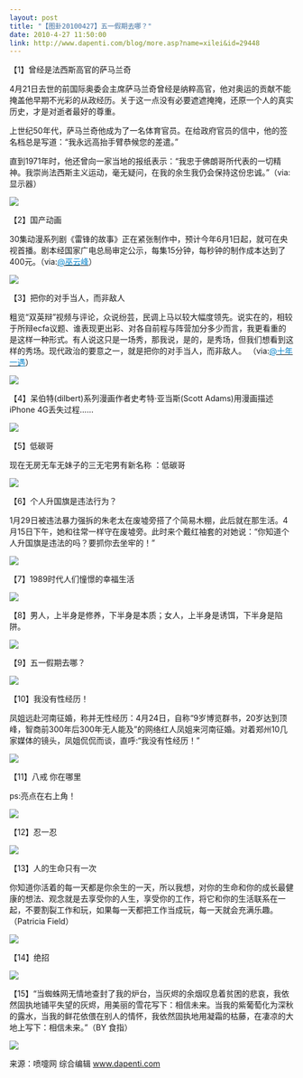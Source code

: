 ```yaml
---
layout: post
title: "【图卦20100427】五一假期去哪？"
date: 2010-4-27 11:50:00
link: http://www.dapenti.com/blog/more.asp?name=xilei&id=29448
---
```


<div class="oblog_text" align="left">
<p>【1】曾经是法西斯高官的萨马兰奇</p>
<p>4月21日去世的前国际奥委会主席萨马兰奇曾经是纳粹高官，他对奥运的贡献不能掩盖他早期不光彩的从政经历。关于这一点没有必要遮遮掩掩，还原一个人的真实历史，才是对逝者最好的尊重。</p>
<p>上世纪50年代，萨马兰奇他成为了一名体育官员。在给政府官员的信中，他的签名档总是写道：“我永远高抬手臂恭候您的差遣。”</p>
<p>直到1971年时，他还曾向一家当地的报纸表示：“我忠于佛朗哥所代表的一切精神。我崇尚法西斯主义运动，毫无疑问，在我的余生我仍会保持这份忠诚。”（via:显示器）</p>
<p><img style="BORDER-BOTTOM-COLOR: #000000; BORDER-TOP-COLOR: #000000; BORDER-RIGHT-COLOR: #000000; BORDER-LEFT-COLOR: #000000" border="0" src="http://ptimg.org:88/dapenti/46677939d748/uci3w7ig.jpg"></p>
<p>【2】国产动画</p>
<p>30集动漫系列剧《雷锋的故事》正在紧张制作中，预计今年6月1日起，就可在央视首播。剧本经国家广电总局审定公示，每集15分钟，每秒钟的制作成本达到了400元。（via:<a href="http://t.sina.com.cn/1451124877"><font color="#0082cb">@巫云峰</font></a>）</p>
<p><img style="BORDER-BOTTOM-COLOR: #000000; BORDER-TOP-COLOR: #000000; BORDER-RIGHT-COLOR: #000000; BORDER-LEFT-COLOR: #000000" border="0" src="http://ptimg.org:88/dapenti/94300939d8ef/y4webw0y.jpg"></p>
<p>【3】把你的对手当人，而非敌人</p>
<p>粗览“双英辩”视频与评论，众说纷芸，民调上马以较大幅度领先。说实在的，相较于所辩ecfa议题、谁表现更出彩、对各自前程与阵营加分多少而言，我更看重的是这样一种形式。有人说这只是一场秀，那我说，是的，是秀场，但我们想看到这样的秀场。现代政治的要意之一，就是把你的对手当人，而非敌人。 （via:<a href="http://t.sina.com.cn/1650130153"><font color="#0082cb">@十年一遇</font></a>）</p>
<p><img style="BORDER-BOTTOM-COLOR: #000000; BORDER-TOP-COLOR: #000000; BORDER-RIGHT-COLOR: #000000; BORDER-LEFT-COLOR: #000000" border="0" src="http://ptimg.org:88/dapenti/11100939d98e/maxf10ie.jpg"></p>
<p>【4】呆伯特(dilbert)系列漫画作者史考特·亚当斯(Scott Adams)用漫画描述iPhone 4G丢失过程…… </p>
<p><img style="BORDER-BOTTOM-COLOR: #000000; BORDER-TOP-COLOR: #000000; BORDER-RIGHT-COLOR: #000000; BORDER-LEFT-COLOR: #000000" border="0" src="http://ptimg.org:88/dapenti/94250939da0c/jj1vhu50.jpg"></p>
<p>【5】低碳哥</p>
<p>现在无房无车无妹子的三无宅男有新名称 ：低碳哥</p>
<p><img style="BORDER-BOTTOM-COLOR: #000000; BORDER-TOP-COLOR: #000000; BORDER-RIGHT-COLOR: #000000; BORDER-LEFT-COLOR: #000000" border="0" src="http://ptimg.org:88/dapenti/72604939da70/yy20plz5.jpg"></p>
<p>【6】个人升国旗是违法行为？</p>
<p>1月29日被违法暴力强拆的朱老太在废墟旁搭了个简易木棚，此后就在那生活。4月15日下午，她和往常一样守在废墟旁。此时来个戴红袖套的对她说：“你知道个人升国旗是违法的吗？要抓你去坐牢的！” </p>
<p><img style="BORDER-BOTTOM-COLOR: #000000; BORDER-TOP-COLOR: #000000; BORDER-RIGHT-COLOR: #000000; BORDER-LEFT-COLOR: #000000" border="0" src="http://ptimg.org:88/dapenti/82062939dae9/2j00y9v2.jpg"></p>
<p>【7】1989时代人们憧憬的幸福生活</p>
<p><img style="BORDER-BOTTOM-COLOR: #000000; BORDER-TOP-COLOR: #000000; BORDER-RIGHT-COLOR: #000000; BORDER-LEFT-COLOR: #000000" border="0" src="http://ptimg.org:88/dapenti/14682939db43/a7tvs3n1.jpg"></p>
<p>【8】男人，上半身是修养，下半身是本质；女人，上半身是诱饵，下半身是陷阱。</p>
<p><img style="BORDER-BOTTOM-COLOR: #000000; BORDER-TOP-COLOR: #000000; BORDER-RIGHT-COLOR: #000000; BORDER-LEFT-COLOR: #000000" border="0" src="http://ptimg.org:88/dapenti/03959939db78/5boz7yox.jpg"></p>
<p>【9】五一假期去哪？ </p>
<p><img style="BORDER-BOTTOM-COLOR: #000000; BORDER-TOP-COLOR: #000000; BORDER-RIGHT-COLOR: #000000; BORDER-LEFT-COLOR: #000000" border="0" src="http://ptimg.org:88/dapenti/95265939dbb0/nhempa5b.jpg"></p>
<p>【10】我没有性经历！ <span class="source_att MIB_linkbl"><a href="http://t.sina.com.cn/1271021593/3f4dfB9Pv8"></a></span></p>
<p>凤姐远赴河南征婚，称并无性经历：4月24日，自称“9岁博览群书，20岁达到顶峰，智商前300年后300年无人能及”的网络红人凤姐来河南征婚。对着郑州10几家媒体的镜头，凤姐侃侃而谈，直呼:“我没有性经历！” </p>
<p><span class="source_att MIB_linkbl"><a href="http://t.sina.com.cn/1271021593/3f4dfB9Pv8"><img style="BORDER-BOTTOM-COLOR: #000000; BORDER-TOP-COLOR: #000000; BORDER-RIGHT-COLOR: #000000; BORDER-LEFT-COLOR: #000000" border="0" src="http://ptimg.org:88/dapenti/58793939dd38/8sf2h1ch.jpg"></a></span></p>
<p>【11】八戒 你在哪里 </p>
<p>ps:亮点在右上角！</p>
<p><img style="BORDER-BOTTOM-COLOR: #000000; BORDER-TOP-COLOR: #000000; BORDER-RIGHT-COLOR: #000000; BORDER-LEFT-COLOR: #000000" border="0" src="http://ptimg.org:88/dapenti/38083939dc9f/utnbugva.jpg"></p>
<p>【12】忍一忍</p>
<p><img style="BORDER-BOTTOM-COLOR: #000000; BORDER-TOP-COLOR: #000000; BORDER-RIGHT-COLOR: #000000; BORDER-LEFT-COLOR: #000000" border="0" src="http://ptimg.org:88/dapenti/11070939ddcc/scpr2dul.jpg"></p>
<p>【13】人的生命只有一次</p>
<p>你知道你活着的每一天都是你余生的一天，所以我想，对你的生命和你的成长最健康的想法、观念就是去享受你的人生，享受你的工作，将它和你的生活联系在一起，不要割裂工作和玩，如果每一天都把工作当成玩，每一天就会充满乐趣。（Patricia Field）</p>
<p><img style="BORDER-BOTTOM-COLOR: #000000; BORDER-TOP-COLOR: #000000; BORDER-RIGHT-COLOR: #000000; BORDER-LEFT-COLOR: #000000" border="0" src="http://ptimg.org:88/dapenti/06170939de13/2bz64x7g.jpg"></p>
<p>【14】绝招</p>
<p><img style="BORDER-BOTTOM-COLOR: #000000; BORDER-TOP-COLOR: #000000; BORDER-RIGHT-COLOR: #000000; BORDER-LEFT-COLOR: #000000" border="0" src="http://ptimg.org:88/dapenti/48281939de94/2zhzovz4.jpg"></p>
<p>【15】“当蜘蛛网无情地查封了我的炉台，当灰烬的余烟叹息着贫困的悲哀，我依然固执地铺平失望的灰烬，用美丽的雪花写下：相信未来。当我的紫葡萄化为深秋的露水，当我的鲜花依偎在别人的情怀，我依然固执地用凝霜的枯藤，在凄凉的大地上写下：相信未来。”（BY 食指）</p>
<p><img style="BORDER-BOTTOM-COLOR: #000000; BORDER-TOP-COLOR: #000000; BORDER-RIGHT-COLOR: #000000; BORDER-LEFT-COLOR: #000000" border="0" src="http://ptimg.org:88/dapenti/17530939df23/wmjt1tp6.jpg"></p>
<p>来源：喷嚏网 综合编辑 <a href="http://www.dapenti.com/">www.dapenti.com</a></p>
</div>